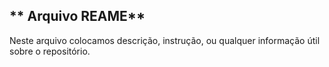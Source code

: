 ## ** Arquivo REAME**
Neste arquivo colocamos descrição, instrução, ou qualquer informação útil sobre o repositório.

